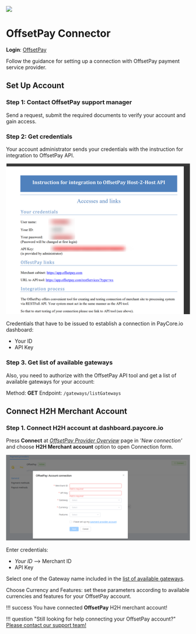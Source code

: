 <img src="https://static.openfintech.io/payment_providers/offsetpay/logo.png?w=400" width="400px" >

# OffsetPay Connector

**Login**: [OffsetPay](https://app.offsetpay.com/do/login)

Follow the guidance for setting up a connection with OffsetPay payment service provider.

## Set Up Account

### Step 1: Contact OffsetPay support manager

Send a request, submit the required documents to verify your account and gain access.

### Step 2: Get credentials

Your account administrator sends your credentials with the instruction for integration to OffsetPay API.

![Creds](images/credentials.png)

Credentials that have to be issued to establish a connection in PayCore.io dashboard:

* Your ID
* API Key

### Step 3. Get list of available gateways

Also, you need to authorize with the OffsetPay API tool and get a list of available gateways for your account:

Method: **GET**
Endpoint: `/gateways/listGateways`

## Connect H2H Merchant Account

### Step 1. Connect H2H account at dashboard.paycore.io

Press **Connect** at [*OffsetPay Provider Overview*](https://dashboard.paycore.io/connect-directory/payment-providers/offsetpay/general) page in *'New connection'* and choose **H2H Merchant account** option to open Connection form.

![Connect](images/h2h-merchant-account.png)

Enter credentials:

* *Your ID* --> Merchant ID
* API Key

Select one of the Gateway name included in the [list of available gateways](#step-3-get-list-of-available-gateways).

[//]: # (Choose Test Mode for test connection with OffsetPay.)

Choose Currency and Features: set these parameters according to available currencies and features for your OffsetPay account.

!!! success
    You have connected **OffsetPay** H2H merchant account!

!!! question "Still looking for help connecting your OffsetPay account?"
    [Please contact our support team!](mailto:support@paycore.io)
